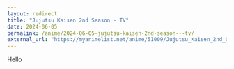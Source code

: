 ```yaml
---
layout: redirect
title: "Jujutsu Kaisen 2nd Season - TV"
date: 2024-06-05
permalink: /anime/2024-06-05-jujutsu-kaisen-2nd-season---tv/
external_url: "https://myanimelist.net/anime/51009/Jujutsu_Kaisen_2nd_Season"
---
```

Hello
